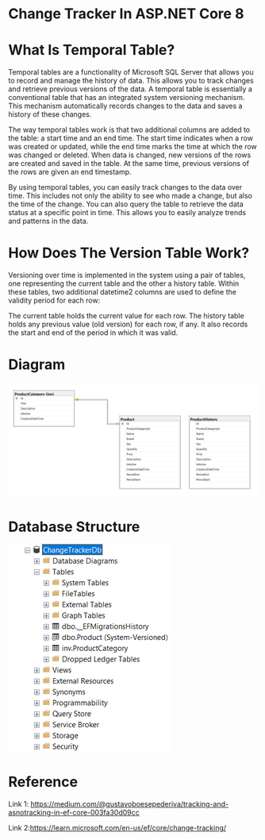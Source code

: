 # Change Tracker In ASP.NET Core 8

# What Is Temporal Table?
Temporal tables are a functionality of Microsoft SQL Server that allows you to record and manage the history of data. This allows you to track changes and retrieve previous versions of the data. A temporal table is essentially a conventional table that has an integrated system versioning mechanism. This mechanism automatically records changes to the data and saves a history of these changes.

The way temporal tables work is that two additional columns are added to the table: a start time and an end time. The start time indicates when a row was created or updated, while the end time marks the time at which the row was changed or deleted. When data is changed, new versions of the rows are created and saved in the table. At the same time, previous versions of the rows are given an end timestamp.

By using temporal tables, you can easily track changes to the data over time. This includes not only the ability to see who made a change, but also the time of the change. You can also query the table to retrieve the data status at a specific point in time. This allows you to easily analyze trends and patterns in the data.

# How Does The Version Table Work?
Versioning over time is implemented in the system using a pair of tables, one representing the current table and the other a history table. Within these tables, two additional datetime2 columns are used to define the validity period for each row:

The current table holds the current value for each row. The history table holds any previous value (old version) for each row, if any. It also records the start and end of the period in which it was valid.

# Diagram

![Tables Diagram](https://github.com/manajafi/ChangeTracker/blob/master/ChangeTracker/Images/1.png)

# Database Structure

![Tables Diagram](https://github.com/manajafi/ChangeTracker/blob/master/ChangeTracker/Images/2.png)

# Reference

Link 1: https://medium.com/@gustavoboesepederiva/tracking-and-asnotracking-in-ef-core-003fa30d09cc

Link 2:https://learn.microsoft.com/en-us/ef/core/change-tracking/
